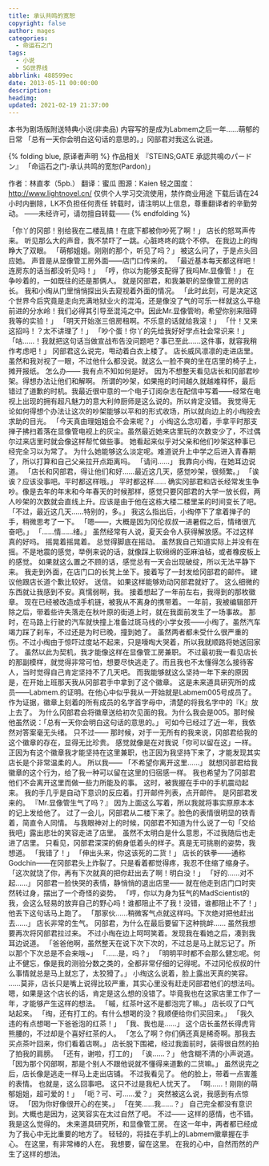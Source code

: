 ```yaml
---
title: 承认共鸣的宽恕
copyright: false
author: mages
categories:
  - 命运石之门
tags:
  - 小说
  - SG世界线
abbrlink: 488599ec
date: 2013-05-11 00:00:00
description:
headimg:
updated: 2021-02-19 21:37:00
---
```

本书为剧场版附送特典小说(非卖品)
内容写的是成为Labmem之后一年……萌郁的日常
「总有一天你会明白这句话的意思的。」冈部君对我这么说道。
<!-- more -->
{% folding blue, 原译者声明 %}
作品相关
『STEINS;GATE 承認共鳴のパードン』
「命运石之门-承认共鸣的宽恕(Pardon)」

作者：林直孝（5pb.）
翻译：蜜瓜
图源：Kaien
轻之国度：http://www.lightnovel.cn/
仅供个人学习交流使用，禁作商业用途
下载后请在24小时内删除，LK不负担任何责任
转载时，请注明以上信息，尊重翻译者的辛勤劳动。
——未经许可，请勿擅自转载——
{% endfolding %}

「你丫的冈部！别给我在二楼乱搞！在底下都被你吵死了啊！」
店长的怒骂声传来。
听见那么大的声音，我不禁吓了一跳。心脏咚咚的跳个不停。
在我边上的绹睁大了双眼。
「萌郁姐姐。刚刚的那个，听见了吗？」
被这么问了，于是点头回应她。
声音是从显像管工房外面——店门口传来的。
「最近基本每天都这样吧！连房东的话当都没听见吗！」
「哼，你以为能够支配得了我吗Mr.显像管！」
在争吵着的，一如既往的还是那俩人。
就是冈部君，和我兼职的显像管工房的店长。
我和小绹从门里悄悄探出头去窥视着外面的情况。
「此时此刻，可是决定这个世界今后究竟是走向充满地狱业火的混沌，还是像没了气的可乐一样就这么平稳前进的分水岭！我们必得其引导至混沌之中。因此Mr.显像管哟，希望你别来阻碍我等的实验！」
「明天开始涨三倍房租啊。不乐意的话就给我滚！」
「什！又来这招吗！？太不讲理了！」
「吵个蛋！你丫的先给我好好学点社会常识来！」
「咕……！我就把这句话当做宣战布告没问题吧？事已至此……这件事，就容我稍作考虑吧！」
冈部君这么说完，甩动着白衣上楼了。
店长威风凛凛的走进店里。虽然和我对视了一眼，不过他什么都没说。就这么一脸不爽的坐在店里的椅子上，摊开报纸。
怎么办——
我有点不知如何是好。
因为不想整天看见店长和冈部君吵架。得想办法让他们和解啊。
所谓的吵架，如果拖的时间越久就越难释怀，最后错过了道歉的时机。我最近很中意的一个电子订阅杂志在配信中写着——经常在电视上出现的拥有超凡魅力的意大利帅厨师是这么说的。所以肯定没错。
我觉得无论如何得想个办法让这次的吵架能够以平和的形式收场，所以就向边上的小绹投去求助的目光。
「今天真由理姐姐会不会来呢？」
小绹这么念叨着，手拿平时那支掸子拂扫着落在显像管电视上的灰尘。虽然最近她来店里玩的次数变少了，不过偶尔过来店里时就会像这样帮忙做些事。
她看起来似乎对父亲和他们吵架这种事已经完全习以为常了。
为什么她能够这么淡定呢。难道说升上中学之后进入青春期了，所以打算和自己父亲拉开点距离吗。
「请问……」
我靠向小绹，在她耳边说道。
「店长和冈部君，得让他们和好……最近这几天，感觉吵架，很频繁。」
「诶诶？应该没事吧。平时都这样哦。」
平时都这样……
确实冈部君和店长经常发生争吵。像是去年的年末和今年春天的时候那样，感觉只要冈部君的大学一放长假，两人吵架的次数就会直线上升。应该是由于他在这栋大楼二楼里呆的时间变长了吧。
「不过，最近这几天……特别的，多。」
我这么指出后，小绹停下了拿着掸子的手，稍微思考了一下。
「嗯——，大概是因为冈伦叔叔一进暑假之后，情绪很亢奋吧。」
「……情……绪。」
虽然经常有人说，夏天会令人获得解放感。不过这样真的好吗。
摇晃着摇晃着。
总觉得脚底在摇动。
虽然我自己知道实际上并没有在摇。不是地震的感觉，举例来说的话，就像踩上软绵绵的亚麻油毡，或者橡皮板上的感觉。
如果就这么置之不顾的话，感觉总有一天会出现破绽，所以无法平静下来。
我走到外面，在店门口的长凳上坐下。接着写了一封发给冈部君的邮件。
建议他跟店长道个歉比较好。
送信。
如果这样能够劝动冈部君就好了。
这么细微的东西就让我感到不安。真懦弱啊，我。
接着想起了一年前左右，我得到的那枚徽章。
现在已经被改造成手机链，被我从不离身的携带着。
一年前，我被编辑部开除之后，带着些许失落走在秋叶原的街道上时，就在我面前发生了一场事故。
那时，在马路上行驶的汽车就快撞上准备过斑马线的小学女孩——小绹了。虽然汽车竭力踩了刹车，不过还是为时已晚，撞到她了。
虽然两者都未受什么很严重的伤。不过小绹由于惊吓过度站不起来，只是嚎啕大哭着，所以我就顺路将她送回家了。
虽然以此为契机，我才能像这样在显像管工房兼职。
不过最初我一看见店长的那副模样，就觉得非常可怕，想要尽快逃走了。而且我也不太懂得怎么接待客人，当时觉得自己肯定坚持不了几天吧。
而我能够就这么坚持一年下来的原因是，在开始上班那天我从冈部君手中拿到了这个徽章。
这是未来道具研究所的成员——Labmem.的证明。在他心中似乎我从一开始就是Labmem005号成员了。作为证据，徽章上刻着的所有成员的名字首字母中，清楚的将我名字中的『K』放上去了。
为什么冈部君会将徽章送给初次见面的我。为什么我会是005。那时候他虽然说：「总有一天你会明白这句话的意思的。」 可如今已经过了近一年，我依然对答案毫无头绪。
只不过——
那时候，对于一无所有的我来说，冈部君给我的这个徽章的存在，显得无比珍贵。
感觉就像是在对我说「你可以留在这」一样。
正因为有这个徽章我才能坚持在这里兼职，也正因为我坚持下来了，才能发现其实店长是个非常温柔的人。
所以我——
「不希望你离开这里……」
就想冈部君给我徽章的这个行为，给了我一种可以留在这里的归宿感一样。
我也希望为了冈部君他们不会离开这里而做一些力所能及的事。
这时，被我握在手中的手机震动起来。
我的手几乎是自动下意识的反应着。打开邮件列表，点开邮件。
是冈部君发来的。
『Mr.显像管生气了吗？』
因为上面这么写着，所以我就将事实原原本本的记上发给他了。
过了一会儿，冈部君从二楼下来了。脸色的表情很明显的铁青着，简直令人同情。
与我眼神对上的时候，冈部君不知道为什么说了一句「交给我吧」露出悲壮的笑容走进了店里。
虽然不太明白是什么意思，不过我随后也走进了店里。
只看见，冈部君深深的俯身低着头的样子。真是无可挑剔的姿势，我想道。
「我错了！」
「伸出头来，你这该死的二货！」
店长的铁拳——通称Godchin——在冈部君头上炸裂了。只是看着都觉得疼，我忍不住缩了缩身子。
「这次就饶了你，再有下次就真的把你赶出去了啊！明白没！」
「好的……对不起……」
冈部君一脸快哭的表情，静悄悄的退出店里——
就在他走到店门口时突然转过身，摆出了一个奇怪的姿势。
「哼，你以为身为狂气的MadScientist的我，会这么轻易的放弃自己的野心吗！谁都阻止不了我！没错，谁都阻止不了！」
他丢下这句话马上跑了。
「那家伙……稍微客气点就这样吗。下次绝对把他赶出去……」
店长非常的生气。
冈部君，为什么在最后要留下这种挑衅……
虽然我想要再次将冈部君拉过来。
不过小绹在边上呵呵笑着。发现我在看她之后，凑到我耳边说道。
「爸爸他啊，虽然整天在说下次下次的，不过总是马上就忘记了。所以那个下次总是不会来哦\~」
「……是，吗？」
「明明平时都不会那么健忘呢。何止不健忘，像是我的测验分数之类的，全都非常仔细的记得呢。不过冈伦叔叔的什么事情就总是马上就忘了，太狡猾了。」
小绹这么说着，脸上露出天真的笑容。
……莫非，店长只是嘴上说得比较严重，其实心里没有赶走冈部君他们的想法吗。
嗯，如果是这个店长的话，肯定是这么想的没错了。毕竟我也在这家店里工作了一年，才能够产生这样的想法。
「嘁，红茶叶这不是都泡完了嘛。」
店长叹了口气站起来。
「绹，还有打工的。有什么想喝的没？我顺便给你们买回来。」
「我久违的有点想喝一下爸爸泡的红茶！」
「我、我也是……」
这个店长虽然长得虎背熊腰的，不过却是个喜好红茶的人。
「怎么了啊？你们俩还真是稀奇啊。那我去买点茶叶回来，你们看着店啊。」
店长脱下围裙，经过我面前时，装得很自然的拍了拍我的肩膀。
「还有，谢啦，打工的」
「诶……？」
他含糊不清的小声说道。
「因为那个冈部啊，那是个别人不跟他说就不懂得来道歉的二货嘛。」
虽然说完之后，店长像是逃走一样马上走出店铺。
不过我看见了。
他的脸上，带着一点害羞的表情。
也就是，这么回事吧。
这只不过是我杞人忧天了。
「啊……！刚刚的萌郁姐姐，超可爱的！」
「呃？可、可……爱？」
突然被这么说，我感到有点惊讶。
「因为你好像很开心的在笑。」
「在笑……我……？」
自己完全都没有意识到。大概也是因为，这笑容实在太过自然了吧。
不过——
这样的感情，也不错。我是这么觉得的。
未来道具研究所，和显像管工房。
在这一年中，两者都已经成为了我心中无比重要的地方了。
轻轻的，将挂在手机上的Labmem徽章握在手心。
在这里，有非常棒的人在。
我想要，留在这里。
在我的心中，自然而然的产生了这样的想法。